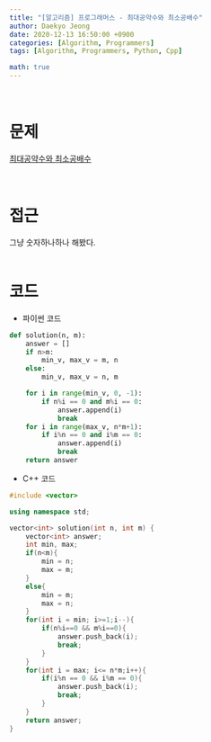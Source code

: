 ```yaml
---
title: "[알고리즘] 프로그래머스 - 최대공약수와 최소공배수"
author: Daekyo Jeong
date: 2020-12-13 16:50:00 +0900
categories: [Algorithm, Programmers]
tags: [Algorithm, Programmers, Python, Cpp]

math: true
---
```


<br/>

# **문제**


[최대공약수와 최소공배수](https://programmers.co.kr/learn/courses/30/lessons/12940)

<br/>

# **접근**  

그냥 숫자하나하나 해봤다.  
<br/>

# **코드**


- 파이썬 코드   

```py
def solution(n, m):
    answer = []
    if n>m:
        min_v, max_v = m, n
    else:
        min_v, max_v = n, m

    for i in range(min_v, 0, -1):
        if n%i == 0 and m%i == 0:
            answer.append(i)
            break
    for i in range(max_v, n*m+1):
        if i%n == 0 and i%m == 0:
            answer.append(i)
            break
    return answer
```


- C++ 코드

```cpp
#include <vector>

using namespace std;

vector<int> solution(int n, int m) {
    vector<int> answer;
    int min, max;
    if(n<m){
        min = n;
        max = m;
    }
    else{
        min = m;
        max = n;        
    }
    for(int i = min; i>=1;i--){
        if(n%i==0 && m%i==0){
            answer.push_back(i);
            break;
        }
    }
    for(int i = max; i<= n*m;i++){
        if(i%n == 0 && i%m == 0){
            answer.push_back(i);
            break;
        }
    }
    return answer;
}
```



<br/>
